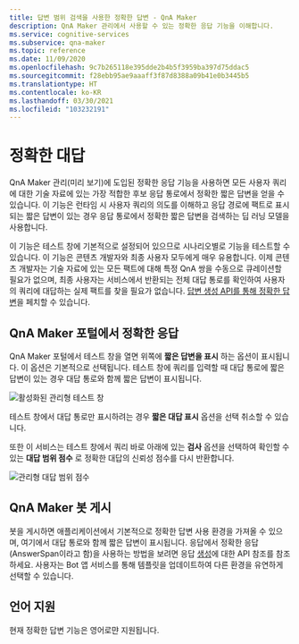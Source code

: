 ```yaml
---
title: 답변 범위 검색을 사용한 정확한 답변 - QnA Maker
description: QnA Maker 관리에서 사용할 수 있는 정확한 응답 기능을 이해합니다.
ms.service: cognitive-services
ms.subservice: qna-maker
ms.topic: reference
ms.date: 11/09/2020
ms.openlocfilehash: 9c7b265118e395dde2b4b5f3959ba397d75ddac5
ms.sourcegitcommit: f28ebb95ae9aaaff3f87d8388a09b41e0b3445b5
ms.translationtype: HT
ms.contentlocale: ko-KR
ms.lasthandoff: 03/30/2021
ms.locfileid: "103232191"
---
```

# <a name="precise-answering"></a>정확한 대답

QnA Maker 관리(미리 보기)에 도입된 정확한 응답 기능을 사용하면 모든 사용자 쿼리에 대한 기술 자료에 있는 가장 적합한 후보 응답 통로에서 정확한 짧은 답변을 얻을 수 있습니다. 이 기능은 런타임 시 사용자 쿼리의 의도를 이해하고 응답 경로에 팩트로 표시되는 짧은 답변이 있는 경우 응답 통로에서 정확한 짧은 답변을 검색하는 딥 러닝 모델을 사용합니다. 

이 기능은 테스트 창에 기본적으로 설정되어 있으므로 시나리오별로 기능을 테스트할 수 있습니다. 이 기능은 콘텐츠 개발자와 최종 사용자 모두에게 매우 유용합니다. 이제 콘텐츠 개발자는 기술 자료에 있는 모든 팩트에 대해 특정 QnA 쌍을 수동으로 큐레이션할 필요가 없으며, 최종 사용자는 서비스에서 반환되는 전체 대답 통로를 확인하여 사용자의 쿼리에 대답하는 실제 팩트를 찾을 필요가 없습니다. [답변 생성 API를 통해 정확한 답변](How-To/metadata-generateanswer-usage.md#get-precise-answers-with-generateanswer-api)을 페치할 수 있습니다.

## <a name="precise-answering-on-qna-maker-portal"></a>QnA Maker 포털에서 정확한 응답

QnA Maker 포털에서 테스트 창을 열면 위쪽에 **짧은 답변을 표시** 하는 옵션이 표시됩니다. 이 옵션은 기본적으로 선택됩니다. 테스트 창에 쿼리를 입력할 때 대답 통로에 짧은 답변이 있는 경우 대답 통로와 함께 짧은 답변이 표시됩니다.
 
![활성화된 관리형 테스트 창](../QnAMaker/media/conversational-context/test-pane-with-managed.png)

테스트 창에서 대답 통로만 표시하려는 경우 **짧은 대답 표시** 옵션을 선택 취소할 수 있습니다. 

또한 이 서비스는 테스트 창에서 쿼리 바로 아래에 있는 **검사** 옵션을 선택하여 확인할 수 있는 **대답 범위 점수** 로 정확한 대답의 신뢰성 점수를 다시 반환합니다.

![관리형 대답 범위 점수](../QnAMaker/media/conversational-context/managed-answer-span-score.png)

## <a name="publishing-a-qna-maker-bot"></a>QnA Maker 봇 게시

봇을 게시하면 애플리케이션에서 기본적으로 정확한 답변 사용 환경을 가져올 수 있으며, 여기에서 대답 통로와 함께 짧은 답변이 표시됩니다. 응답에서 정확한 응답(AnswerSpan이라고 함)을 사용하는 방법을 보려면 응답 [생성](/rest/api/cognitiveservices/qnamakerv5.0-preview.1/knowledgebase/generateanswer#answerspan)에 대한 API 참조를 참조하세요. 사용자는 Bot 앱 서비스를 통해 템플릿을 업데이트하여 다른 환경을 유연하게 선택할 수 있습니다. 

## <a name="language-support"></a>언어 지원

현재 정확한 답변 기능은 영어로먄 지원됩니다.
